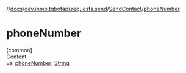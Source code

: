 //[docs](../../../index.md)/[dev.inmo.tgbotapi.requests.send](../index.md)/[SendContact](index.md)/[phoneNumber](phone-number.md)



# phoneNumber  
[common]  
Content  
val [phoneNumber](phone-number.md): [String](https://kotlinlang.org/api/latest/jvm/stdlib/kotlin/-string/index.html)  



